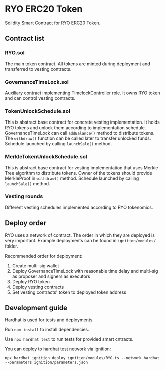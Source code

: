 # RYO ERC20 Token

Solidity Smart Contract for RYO ERC20 Token.

## Contract list

### RYO.sol
The main token contract. All tokens are minted during deployment and transferred to vesting contracts.

### GovernanceTimeLock.sol
Auxiliary contract implementing TimelockController role. It owns RYO token and can control vesting contracts. 

### TokenUnlockSchedule.sol
This is abstract base contract for concrete vesting implementation.
It holds RYO tokens and unlock them according to implementation schedule.
GovernanceTimeLock can call `addBalance()` method to distribute tokens.
The `withdraw()` function can be called later to transfer unlocked funds.
Schedule launched by calling `launchSale()` method.

### MerkleTokenUnlockSchedule.sol
This is abstract base contract for vesting implementation that uses Merkle Tree algorithm to distribute tokens.
Owner of the tokens should provide MerkleProof in `withdraw()` method.
Schedule launched by calling `launchSale()` method.

### Vesting rounds
Different vesting schedules implemented according to RYO tokenomics.

## Deploy order
RYO uses a network of contract. The order in which they are deployed is very important.  Example deployments can be found in `ignition/modules/` folder.

Recommended order for deployment:
1. Create multi-sig wallet
2. Deploy GovernanceTimeLock with reasonable time delay and multi-sig as proposer and signers as executors
3. Deploy RYO token
4. Deploy vesting contracts
5. Set vesting contracts' token to deployed token address

## Development guide

Hardhat is used for tests and deployments.

Run `npm install` to install dependencies.

Use `npx hardhat test` to run tests for provided smart cntracts.

You can deploy to hardhat test network via ignition:
```
npx hardhat ignition deploy ignition/modules/RYO.ts --network hardhat --parameters ignition/parameters.json
```
